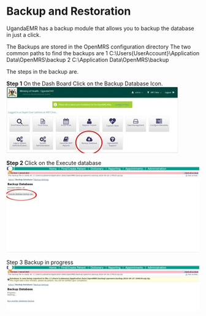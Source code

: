 # Backup and Restoration 

UgandaEMR has a backup module that allows you to backup the database in just a click.

The Backups are stored in the OpenMRS configuration directory
The two common paths to find the backups are
1 C:\Users\{UserAccount}\Application Data\OpenMRS\backup
2 C:\Application Data\OpenMRS\backup

The steps in the backup are.

**Step 1** On the Dash Board Click on the Backup Database Icon.
![Dash Board backup button](images/backup/backup1.0.jpg)

**Step 2** Click on the Execute database
![](images/backup/backup2.jpg)

Step 3 Backup in progress
![Backup in progress](images/backup/backup3.jpg)
